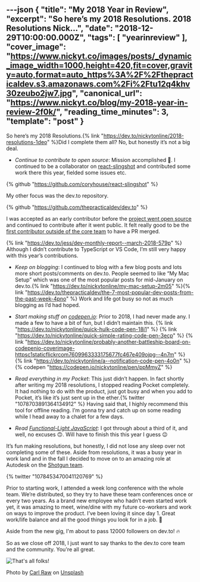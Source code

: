 ---json
{
  "title": "My 2018 Year in Review",
  "excerpt": "So here’s my 2018 Resolutions.                                       2018 Resolutions       Nick...",
  "date": "2018-12-29T10:00:00.000Z",
  "tags": [
    "yearinreview"
  ],
  "cover_image": "https://www.nickyt.co/images/posts/_dynamic_image_width=1000,height=420,fit=cover,gravity=auto,format=auto_https%3A%2F%2Fthepracticaldev.s3.amazonaws.com%2Fi%2Ftu12q4khv30zeubo2jw7.jpg",
  "canonical_url": "https://www.nickyt.co/blog/my-2018-year-in-review-2f0k/",
  "reading_time_minutes": 3,
  "template": "post"
}
---

So here’s my 2018 Resolutions.{% link "https://dev.to/nickytonline/2018-resolutions-1deo" %}Did I complete them all? No, but honestly it’s not a big deal.

- _Continue to contribute to open source_: Mission accomplished 🚀. I continued to be a collaborator on [react-slingshot](https://github.com/coryhouse/react-slingshot) and contributed some work there this year, fielded some issues etc.

{% github "https://github.com/coryhouse/react-slingshot" %}

My other focus was the dev.to repository.

{% github "https://github.com/thepracticaldev/dev.to" %}

I was accepted as an early contributor before the [project went open source](https://dev.to/ben/devto-is-now-open-source-5n1) and continued to contribute after it went public. It felt really good to be the [first contributor outside of the core team](https://dev.to/jess/dev-monthly-report--march-2018-579p) to have a PR merged.</p>

{% link "https://dev.to/jess/dev-monthly-report--march-2018-579p" %}
Although I didn’t contribute to TypeScript or VS Code, I’m still very happy with this year’s contributions.

- _Keep on blogging_: I continued to blog with a few blog posts and lots more short posts/comments on dev.to. People seemed to like “My Mac Setup” which was one of the most popular posts for mid-January on dev.to.{% link "https://dev.to/nickytonline/my-mac-setup-2m05" %}{% link "https://dev.to/thepracticaldev/the-7-most-popular-dev-posts-from-the-past-week-4pno" %}
Work and life got busy so not as much blogging as I’d had hoped.

- _Start making stuff on [codepen.io](https://codepen.io)_: Prior to 2018, I had never made any. I made a few to have a bit of fun, but I didn’t maintain this.
{% link "https://dev.to/nickytonline/quick-hulk-code-pen-18i1" %}
{% link "https://dev.to/nickytonline/quick-simple-rating-code-pen-3ecp" %}
{% link "https://dev.to/nickytonline/probably-another-battleship-board-on-codepenio-coverimage-httpsc1staticflickrcom7609963333175677fc467e409ojpg--4n7m" %}
{% link "https://dev.to/nickytonline/a--notification-code-pen-4o0n" %}
{% codepen "https://codepen.io/nickytonline/pen/ppMmyZ" %}

- _Read everything in my Pocket_: This just didn’t happen. In fact shortly after writing my 2018 resolutions, I stopped reading Pocket completely. It had nothing to do with the product, just got busy and when you add to Pocket, it’s like it’s just sent up in the ether.{% twitter "1078703891364134912" %}
Having said that, I highly recommend this tool for offline reading. I’m gonna try and catch up on some reading while I head away to a chalet for a few days.

- _Read [Functional-Light JavaScript](https://leanpub.com/fljs)_: I got through about a third of it, and well, no excuses 🙃. Will have to finish this this year I guess 😉

It’s fun making resolutions, but honestly, I did not lose any sleep over not completing some of these. Aside from resolutions, it was a busy year in work land and in the fall I decided to move on to an amazing role at Autodesk on the [Shotgun team](https://www.shotgunsoftware.com).

{% twitter "1078453470041120769" %}

Prior to starting work, I attended a week long conference with the whole team. We’re distributed, so they try to have these team conferences once or every two years. As a brand new employee who hadn’t even started work yet, it was amazing to meet, wine/dine with my future co-workers and work on ways to improve the product. I’ve been loving it since day 1. Great work/life balance and all the good things you look for in a job. 💯

Aside from the new gig, I'm about to pass 12000 followers on dev.to! 🔥

So as we close off 2018, I just want to say thanks to the dev.to core team and the community. You're all great.

![That's all folks!](https://media.giphy.com/media/upg0i1m4DLe5q/giphy.gif)

Photo by [Carl Raw](https://unsplash.com/photos/YWCzXMRf6iE?utm_source=unsplash&utm_medium=referral&utm_content=creditCopyText) on [Unsplash](https://unsplash.com)
